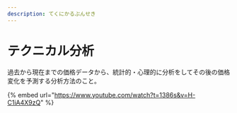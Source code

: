 ```yaml
---
description: てくにかるぶんせき
---
```


# テクニカル分析

過去から現在までの価格データから、統計的・心理的に分析をしてその後の価格変化を予測する分析方法のこと。



{% embed url="https://www.youtube.com/watch?t=1386s&v=H-C1iA4X9zQ" %}

